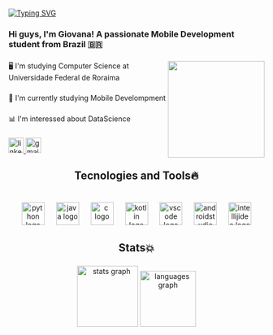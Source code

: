 <br clear="both">

<a href="https://git.io/typing-svg"><img src="https://readme-typing-svg.demolab.com?font=Open+Sans&weight=500&size=32&duration=3000&pause=2000&color=2F97C1&center=true&vCenter=true&random=false&width=1000&height=70&lines=Hello+World%2C+welcome+%F0%9F%91%8B;A+little+about+me+%F0%9F%91%87" alt="Typing SVG" /></a>

###

<h3 align="left">Hi guys, I'm Giovana! A passionate Mobile Development student from Brazil 🇧🇷</h3>

###

<img align="right" height="190" src="](https://media.giphy.com/media/gh5cT7QyWRW6zElM53/giphy.gif)"  />

###

<p align="left">🖥️ I'm studying Computer Science at Universidade Federal de Roraima</p>

###

<p align="left">🌱 I'm currently studying Mobile Develompment</p>

###

<p align="left">📊 I'm interessed about DataScience</p>

###

<div align="left">
  <a href="https://www.linkedin.com/in/giovana-oliveira-396305295/" target="_blank">
    <img src="https://img.shields.io/static/v1?message=LinkedIn&logo=linkedin&label=&color=0077B5&logoColor=white&labelColor=&style=for-the-badge" height="30" alt="linkedin logo"  />
  </a>
  <a href="https://mail.google.com/mail/u/2/#inbox?compose=CllgCJfpKFTLFjJXdbSQXlgwtPKqMQpjLWsLlswcsrJgnbqBfbgcWZBZbrsdpdGmlTchJTqldPL" target="_blank">
    <img src="https://img.shields.io/static/v1?message=Gmail&logo=gmail&label=&color=D14836&logoColor=white&labelColor=&style=for-the-badge" height="30" alt="gmail logo"  />
  </a>
</div>

###

<h2 align="center">Tecnologies and Tools🔥</h2>

###

<br clear="both">

<div align="center">
  <img src="https://skillicons.dev/icons?i=py" height="45" alt="python logo"  />
  <img width="15" />
  <img src="https://skillicons.dev/icons?i=java" height="45" alt="java logo"  />
  <img width="15" />
  <img src="https://skillicons.dev/icons?i=c" height="45" alt="c logo"  />
  <img width="15" />
  <img src="https://skillicons.dev/icons?i=kotlin" height="45" alt="kotlin logo"  />
  <img width="15" />
  <img src="https://skillicons.dev/icons?i=vscode" height="45" alt="vscode logo"  />
  <img width="15" />
  <img src="https://skillicons.dev/icons?i=androidstudio" height="45" alt="androidstudio logo"  />
  <img width="15" />
  <img src="https://skillicons.dev/icons?i=idea" height="45" alt="intellijidea logo"  />
</div>

###

<h2 align="center">Stats💥</h2>

###

<div align="center">
  <img src="https://github-readme-stats.vercel.app/api?username=giovanayuu&hide_title=false&hide_rank=false&show_icons=true&include_all_commits=true&count_private=true&disable_animations=false&theme=blue-green&locale=en&hide_border=true&order=1" height="120" alt="stats graph"  />
  <img src="https://github-readme-stats.vercel.app/api/top-langs?username=giovanayuu&locale=en&hide_title=false&layout=compact&card_width=320&langs_count=10&theme=blue-green&hide_border=true&order=2" height="110" alt="languages graph"  />
</div>

###
